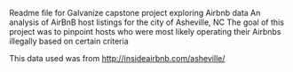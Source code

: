 Readme file for Galvanize capstone project exploring Airbnb data
An analysis of AirBnB host listings for the city of Asheville, NC
The goal of this project was to pinpoint hosts who were most likely operating their Airbnbs illegally based on certain criteria

This data used was from http://insideairbnb.com/asheville/